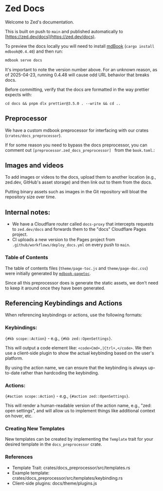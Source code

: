 # Zed Docs

Welcome to Zed's documentation.

This is built on push to `main` and published automatically to [https://zed.dev/docs](https://zed.dev/docs).

To preview the docs locally you will need to install [mdBook](https://rust-lang.github.io/mdBook/) (`cargo install mdbook@0.4.40`) and then run:

```sh
mdbook serve docs
```

It's important to note the version number above. For an unknown reason, as of 2025-04-23, running 0.4.48 will cause odd URL behavior that breaks docs.

Before committing, verify that the docs are formatted in the way prettier expects with:

```
cd docs && pnpm dlx prettier@3.5.0 . --write && cd ..
```

## Preprocessor

We have a custom mdbook preprocessor for interfacing with our crates (`crates/docs_preprocessor`).

If for some reason you need to bypass the docs preprocessor, you can comment out `[preprocessor.zed_docs_preprocessor]
` from the `book.toml`.:

## Images and videos

To add images or videos to the docs, upload them to another location (e.g., zed.dev, GitHub's asset storage) and then link out to them from the docs.

Putting binary assets such as images in the Git repository will bloat the repository size over time.

## Internal notes:

- We have a Cloudflare router called `docs-proxy` that intercepts requests to `zed.dev/docs` and forwards them to the "docs" Cloudflare Pages project.
- CI uploads a new version to the Pages project from `.github/workflows/deploy_docs.yml` on every push to `main`.

### Table of Contents

The table of contents files (`theme/page-toc.js` and `theme/page-doc.css`) were initially generated by [`mdbook-pagetoc`](https://crates.io/crates/mdbook-pagetoc).

Since all this preprocessor does is generate the static assets, we don't need to keep it around once they have been generated.

## Referencing Keybindings and Actions

When referencing keybindings or actions, use the following formats:

### Keybindings:

`{#kb scope::Action}` - e.g., `{#kb zed::OpenSettings}`.

This will output a code element like: `<code>Cmd+,|Ctrl+,</code>`. We then use a client-side plugin to show the actual keybinding based on the user's platform.

By using the action name, we can ensure that the keybinding is always up-to-date rather than hardcoding the keybinding.

### Actions:

`{#action scope::Action}` - e.g., `{#action zed::OpenSettings}`.

This will render a human-readable version of the action name, e.g., "zed: open settings", and will allow us to implement things like additional context on hover, etc.

### Creating New Templates

New templates can be created by implementing the `Template` trait for your desired template in the `docs_preprocessor` crate.

### References

- Template Trait: crates/docs_preprocessor/src/templates.rs
- Example template: crates/docs_preprocessor/src/templates/keybinding.rs
- Client-side plugins: docs/theme/plugins.js
